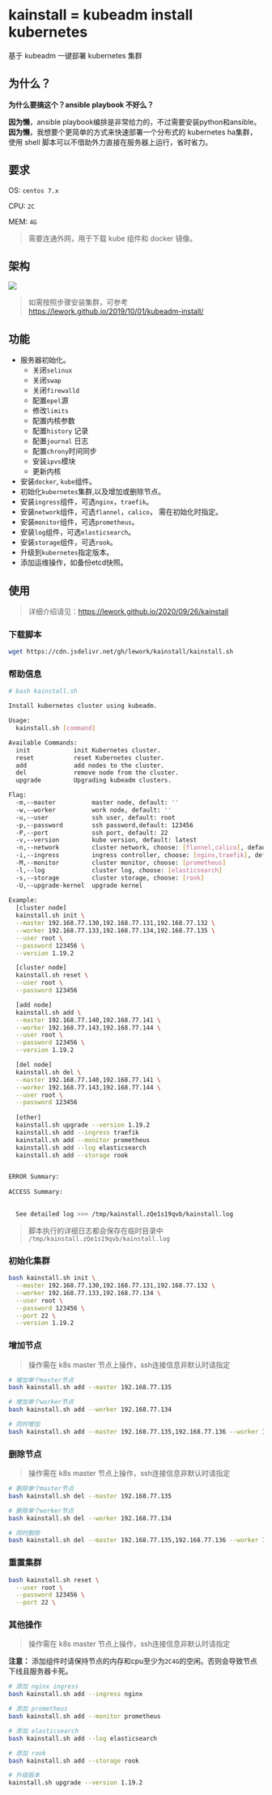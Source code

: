 # kainstall  =  kubeadm install kubernetes
基于 kubeadm 一键部署 kubernetes 集群



## 为什么？

**为什么要搞这个？ansible playbook 不好么？**

**因为懒**，ansible playbook编排是非常给力的，不过需要安装python和ansible。**因为懒**，我想要个更简单的方式来快速部署一个分布式的 kubernetes ha集群， 使用 shell 脚本可以不借助外力直接在服务器上运行，省时省力。



## 要求

OS: `centos 7.x`

CPU: `2C`

MEM: `4G`

> 需要连通外网，用于下载 kube 组件和 docker 镜像。



## 架构



![](./images/k8s-node-ha.png)

> 如需按照步骤安装集群，可参考 https://lework.github.io/2019/10/01/kubeadm-install/



## 功能

- 服务器初始化。
  - 关闭`selinux`
  - 关闭`swap`
  - 关闭`firewalld`
  - 配置`epel`源
  - 修改`limits`
  - 配置内核参数
  - 配置`history` 记录
  - 配置`journal` 日志
  - 配置`chrony`时间同步
  - 安装`ipvs`模块
  - 更新内核
- 安装`docker`, `kube`组件。
- 初始化`kubernetes`集群,以及增加或删除节点。
- 安装`ingress`组件，可选`nginx`，`traefik`。
- 安装`network`组件，可选`flannel`，`calico`， 需在初始化时指定。
- 安装`monitor`组件，可选`prometheus`。
- 安装`log`组件，可选`elasticsearch`。
- 安装`storage`组件，可选`rook`。
- 升级到`kubernetes`指定版本。
- 添加运维操作，如备份etcd快照。

## 使用

> 详细介绍请见：https://lework.github.io/2020/09/26/kainstall

### 下载脚本

```bash
wget https://cdn.jsdelivr.net/gh/lework/kainstall/kainstall.sh
```

### 帮助信息

```bash
# bash kainstall.sh 

Install kubernetes cluster using kubeadm.

Usage:
  kainstall.sh [command]

Available Commands:
  init            init Kubernetes cluster.
  reset           reset Kubernetes cluster.
  add             add nodes to the cluster.
  del             remove node from the cluster.
  upgrade         Upgrading kubeadm clusters.

Flag:
  -m,--master          master node, default: ''
  -w,--worker          work node, default: ''
  -u,--user            ssh user, default: root
  -p,--password        ssh password,default: 123456
  -P,--port            ssh port, default: 22
  -v,--version         kube version, default: latest
  -n,--network         cluster network, choose: [flannel,calico], default: flannel
  -i,--ingress         ingress controller, choose: [nginx,traefik], default: nginx
  -M,--monitor         cluster monitor, choose: [prometheus]
  -l,--log             cluster log, choose: [elasticsearch]
  -s,--storage         cluster storage, choose: [rook]
  -U,--upgrade-kernel  upgrade kernel
  
Example:
  [cluster node]
  kainstall.sh init \
  --master 192.168.77.130,192.168.77.131,192.168.77.132 \
  --worker 192.168.77.133,192.168.77.134,192.168.77.135 \
  --user root \
  --password 123456 \
  --version 1.19.2

  [cluster node]
  kainstall.sh reset \
  --user root \
  --password 123456

  [add node]
  kainstall.sh add \
  --master 192.168.77.140,192.168.77.141 \
  --worker 192.168.77.143,192.168.77.144 \
  --user root \
  --password 123456 \
  --version 1.19.2

  [del node]
  kainstall.sh del \
  --master 192.168.77.140,192.168.77.141 \
  --worker 192.168.77.143,192.168.77.144 \
  --user root \
  --password 123456
 
  [other]
  kainstall.sh upgrade --version 1.19.2
  kainstall.sh add --ingress traefik
  kainstall.sh add --monitor prometheus
  kainstall.sh add --log elasticsearch
  kainstall.sh add --storage rook


ERROR Summary: 
  
ACCESS Summary: 
  

  See detailed log >>> /tmp/kainstall.zQe1s19qvb/kainstall.log
```

> 脚本执行的详细日志都会保存在临时目录中 `/tmp/kainstall.zQe1s19qvb/kainstall.log`

### 初始化集群

```bash
bash kainstall.sh init \
  --master 192.168.77.130,192.168.77.131,192.168.77.132 \
  --worker 192.168.77.133,192.168.77.134 \
  --user root \
  --password 123456 \
  --port 22 \
  --version 1.19.2
```

### 增加节点

> 操作需在 k8s master 节点上操作，ssh连接信息非默认时请指定

```bash
# 增加单个master节点
bash kainstall.sh add --master 192.168.77.135

# 增加单个worker节点
bash kainstall.sh add --worker 192.168.77.134

# 同时增加
bash kainstall.sh add --master 192.168.77.135,192.168.77.136 --worker 192.168.77.137,192.168.77.138
```

### 删除节点

> 操作需在 k8s master 节点上操作，ssh连接信息非默认时请指定
```bash
# 删除单个master节点
bash kainstall.sh del --master 192.168.77.135

# 删除单个worker节点
bash kainstall.sh del --worker 192.168.77.134

# 同时删除
bash kainstall.sh del --master 192.168.77.135,192.168.77.136 --worker 192.168.77.137,192.168.77.138
```

### 重置集群

```bash
bash kainstall.sh reset \
  --user root \
  --password 123456 \
  --port 22 \
```

### 其他操作

> 操作需在 k8s master 节点上操作，ssh连接信息非默认时请指定

**注意：** 添加组件时请保持节点的内存和cpu至少为`2C4G`的空闲。否则会导致节点下线且服务器卡死。

```bash
# 添加 nginx ingress
bash kainstall.sh add --ingress nginx

# 添加 prometheus
bash kainstall.sh add --monitor prometheus

# 添加 elasticsearch
bash kainstall.sh add --log elasticsearch

# 添加 rook
bash kainstall.sh add --storage rook

# 升级版本
kainstall.sh upgrade --version 1.19.2
```
